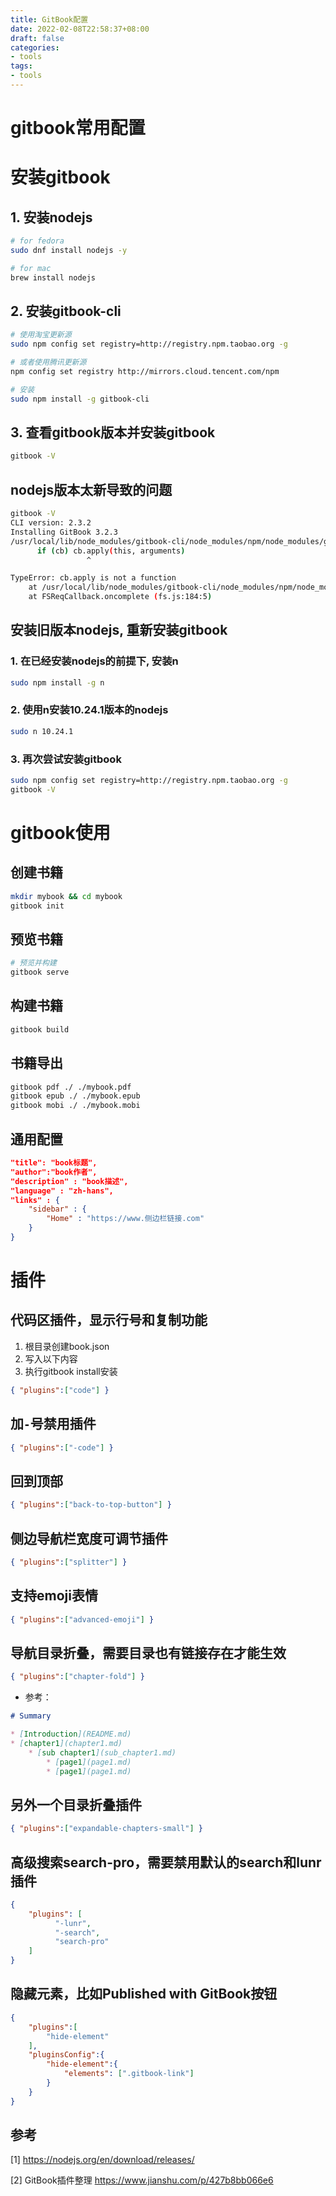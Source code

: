 ```yaml
---
title: GitBook配置
date: 2022-02-08T22:58:37+08:00
draft: false
categories:
- tools
tags: 
- tools
---
```


# gitbook常用配置


# 安装gitbook
## 1. 安装nodejs
```bash
# for fedora
sudo dnf install nodejs -y

# for mac
brew install nodejs 
```

## 2. 安装gitbook-cli
```bash
# 使用淘宝更新源
sudo npm config set registry=http://registry.npm.taobao.org -g

# 或者使用腾讯更新源
npm config set registry http://mirrors.cloud.tencent.com/npm

# 安装
sudo npm install -g gitbook-cli
```

## 3. 查看gitbook版本并安装gitbook
```bash
gitbook -V
```

## nodejs版本太新导致的问题
```bash
gitbook -V
CLI version: 2.3.2
Installing GitBook 3.2.3
/usr/local/lib/node_modules/gitbook-cli/node_modules/npm/node_modules/graceful-fs/polyfills.js:287
      if (cb) cb.apply(this, arguments)
                 ^

TypeError: cb.apply is not a function
    at /usr/local/lib/node_modules/gitbook-cli/node_modules/npm/node_modules/graceful-fs/polyfills.js:287:18
    at FSReqCallback.oncomplete (fs.js:184:5)
```

## 安装旧版本nodejs, 重新安装gitbook
### 1. 在已经安装nodejs的前提下, 安装n
```bash
sudo npm install -g n
```

### 2. 使用n安装10.24.1版本的nodejs
```bash
sudo n 10.24.1
```

### 3. 再次尝试安装gitbook
```bash
sudo npm config set registry=http://registry.npm.taobao.org -g
gitbook -V
```

# gitbook使用
## 创建书籍
```bash
mkdir mybook && cd mybook
gitbook init
```

## 预览书籍
```bash
# 预览并构建
gitbook serve
```

## 构建书籍
```bash
gitbook build
```

## 书籍导出
```bash
gitbook pdf ./ ./mybook.pdf
gitbook epub ./ ./mybook.epub
gitbook mobi ./ ./mybook.mobi
```

## 通用配置
```json
"title": "book标题",
"author":"book作者",
"description" : "book描述",
"language" : "zh-hans",
"links" : {
    "sidebar" : {
        "Home" : "https://www.侧边栏链接.com"
    }
}
```


# 插件

## 代码区插件，显示行号和复制功能
1. 根目录创建book.json
2. 写入以下内容
3. 执行gitbook install安装
```json
{ "plugins":["code"] }
```

## 加`-`号禁用插件
```json
{ "plugins":["-code"] }
```

## 回到顶部
```json
{ "plugins":["back-to-top-button"] }
```

## 侧边导航栏宽度可调节插件
```json
{ "plugins":["splitter"] }
```

## 支持emoji表情
```json
{ "plugins":["advanced-emoji"] }
```

## 导航目录折叠，需要目录也有链接存在才能生效
```json
{ "plugins":["chapter-fold"] }
```
* 参考：

```markdown
# Summary

* [Introduction](README.md)
* [chapter1](chapter1.md)
    * [sub chapter1](sub_chapter1.md)
        * [page1](page1.md)
        * [page1](page1.md)
```

## 另外一个目录折叠插件
```json
{ "plugins":["expandable-chapters-small"] }
```

## 高级搜索search-pro，需要禁用默认的search和lunr插件
```json
{
    "plugins": [
          "-lunr",
          "-search",
          "search-pro"
    ]
}
```

## 隐藏元素，比如Published with GitBook按钮
```json
{
    "plugins":[
        "hide-element"
    ],
    "pluginsConfig":{
        "hide-element":{
            "elements": [".gitbook-link"]
        }
    }
}
```



## 参考
[1] https://nodejs.org/en/download/releases/

[2] GitBook插件整理 https://www.jianshu.com/p/427b8bb066e6



